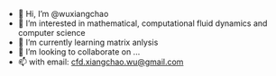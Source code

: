 - 👋 Hi, I’m @wuxiangchao
- 👀 I’m interested in mathematical, computational fluid dynamics and computer science
- 🌱 I’m currently learning matrix anlysis
- 💞️ I’m looking to collaborate on ...
- 📫 with email: cfd.xiangchao.wu@gmail.com

<!---
wuxiangchao/wuxiangchao is a ✨ special ✨ repository because its `README.md` (this file) appears on your GitHub profile.
You can click the Preview link to take a look at your changes.
--->
